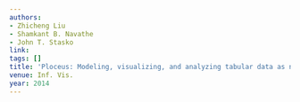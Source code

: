 ```yaml
---
authors:
- Zhicheng Liu
- Shamkant B. Navathe
- John T. Stasko
link:
tags: []
title: 'Ploceus: Modeling, visualizing, and analyzing tabular data as networks.'
venue: Inf. Vis.
year: 2014
---
```


